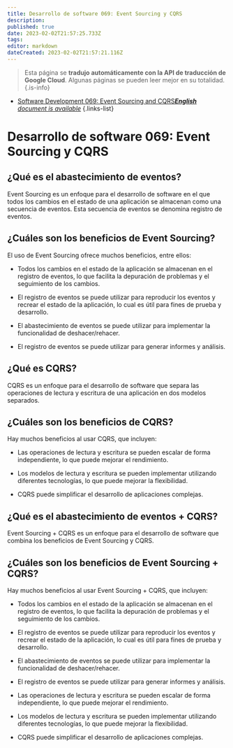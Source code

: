 ```yaml
---
title: Desarrollo de software 069: Event Sourcing y CQRS
description: 
published: true
date: 2023-02-02T21:57:25.733Z
tags: 
editor: markdown
dateCreated: 2023-02-02T21:57:21.116Z
---
```


> Esta página se **tradujo automáticamente con la API de traducción de Google Cloud**.
Algunas páginas se pueden leer mejor en su totalidad.{.is-info}



- [Software Development 069: Event Sourcing and CQRS***English** document is available*](/en/Knowledge-base/Software-Development/Learning/software-development-069-event-sourcing-and-cqrs)
{.links-list}


# Desarrollo de software 069: Event Sourcing y CQRS

## ¿Qué es el abastecimiento de eventos?

Event Sourcing es un enfoque para el desarrollo de software en el que todos los cambios en el estado de una aplicación se almacenan como una secuencia de eventos. Esta secuencia de eventos se denomina registro de eventos.

## ¿Cuáles son los beneficios de Event Sourcing?

El uso de Event Sourcing ofrece muchos beneficios, entre ellos:

- Todos los cambios en el estado de la aplicación se almacenan en el registro de eventos, lo que facilita la depuración de problemas y el seguimiento de los cambios.

- El registro de eventos se puede utilizar para reproducir los eventos y recrear el estado de la aplicación, lo cual es útil para fines de prueba y desarrollo.

- El abastecimiento de eventos se puede utilizar para implementar la funcionalidad de deshacer/rehacer.

- El registro de eventos se puede utilizar para generar informes y análisis.

## ¿Qué es CQRS?

CQRS es un enfoque para el desarrollo de software que separa las operaciones de lectura y escritura de una aplicación en dos modelos separados.

## ¿Cuáles son los beneficios de CQRS?

Hay muchos beneficios al usar CQRS, que incluyen:

- Las operaciones de lectura y escritura se pueden escalar de forma independiente, lo que puede mejorar el rendimiento.

- Los modelos de lectura y escritura se pueden implementar utilizando diferentes tecnologías, lo que puede mejorar la flexibilidad.

- CQRS puede simplificar el desarrollo de aplicaciones complejas.

## ¿Qué es el abastecimiento de eventos + CQRS?

Event Sourcing + CQRS es un enfoque para el desarrollo de software que combina los beneficios de Event Sourcing y CQRS.

## ¿Cuáles son los beneficios de Event Sourcing + CQRS?

Hay muchos beneficios al usar Event Sourcing + CQRS, que incluyen:

- Todos los cambios en el estado de la aplicación se almacenan en el registro de eventos, lo que facilita la depuración de problemas y el seguimiento de los cambios.

- El registro de eventos se puede utilizar para reproducir los eventos y recrear el estado de la aplicación, lo cual es útil para fines de prueba y desarrollo.

- El abastecimiento de eventos se puede utilizar para implementar la funcionalidad de deshacer/rehacer.

- El registro de eventos se puede utilizar para generar informes y análisis.

- Las operaciones de lectura y escritura se pueden escalar de forma independiente, lo que puede mejorar el rendimiento.

- Los modelos de lectura y escritura se pueden implementar utilizando diferentes tecnologías, lo que puede mejorar la flexibilidad.

- CQRS puede simplificar el desarrollo de aplicaciones complejas.